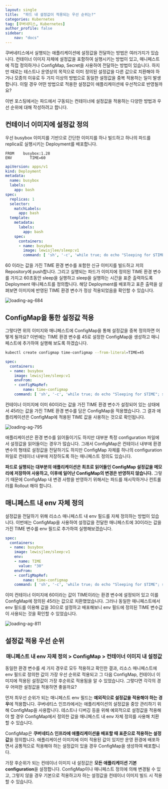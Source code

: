 ```yaml
---
layout: single
title:  "파드 내 설정값이 적용되는 우선 순위는?"
categories: Kubernetes
tag: [쿠버네티스, Kubernetes]
author_profile: false
sidebar:
    nav: "docs"
---
```


쿠버네티스에서 실행되는 애플리케이션에 설정값을 전달하는 방법은 여러가지가 있습니다. 컨테이너 이미지 자체에 설정값을 포함하여 실행시키는 방법이 있고, 매니페스트에 직접 정의하거나 ConfigMap, Secret을 사용하여 전달하는 방법이 있습니다. 하지만 때로는 테스트나 운영상의 목적으로 이미 정의된 설정값을 다른 값으로 치환해야 하거나 모종의 이유로 두 가지 이상의 방법으로 동일한 설정값을 중복 적용하는 일이 발생합니다. 이럴 경우 어떤 방법으로 적용한 설정값이 애플리케이션에 우선적으로 반영될까요?

이번 포스팅에서는 파드에서 구동되는 컨테이너에 설정값을 적용하는 다양한 방법과 우선 순위에 대해 작성하려고 합니다.

## 컨테이너 이미지에 설정값 정의

우선 busybox 이미지를 기반으로 간단한 이미지를 하나 빌드하고 하나의 파드를 replica로 실행시키는 Deployment를 배포합니다.

```docker
FROM    busybox:1.28
ENV        TIME=60
```

```yaml
apiVersion: apps/v1
kind: Deployment
metadata:
  name: busybox
  labels:
    app: bash
spec:
  replicas: 1
  selector:
    matchLabels:
      app: bash
  template:
    metadata:
      labels:
        app: bash
    spec:
      containers:
      - name: busybox
        image: lewisjlee/sleep:v1
        command: [ 'sh', '-c', 'while true; do echo "Sleeping for $TIME"; sleep $TIME; done' ]
```

60 이라는 값을 가진 TIME 환경 변수를 포함한 신규 이미지를 빌드하고 저의 Repository에 push합니다. 그리고 실행되는 파드가 이미지에 정의된 TIME 환경 변수를 가지고 60초동안 sleep을 실행하고 sleep을 실행하는 시간을 표준 출력하도록 Deployment 매니페스트를 정의합니다. 해당 Deployment를 배포하고 표준 출력을 살펴보면 이미지에 반영된 TIME 환경 변수가 정상 적용되었음을 확인할 수 있습니다.

<img title="" src="../../images/2024-12-17-priority_pod_config/54a7301a272d06894982384155cc59be8eedfc13.png" alt="loading-ag-684" data-align="center">

## ConfigMap을 통한 설정값 적용

그렇다면 위의 이미지와 매니페스트에 ConfigMap을 통해 설정값을 중복 정의하면 어떻게 될까요? 이번에는 TIME 환경 변수를 45로 설정한 ConfigMap을 생성하고 매니페스트에 추가하여 실행해 보도록 하겠습니다.

```bash
kubectl create configmap time-configmap --from-literal=TIME=45
```

```yaml
spec:
  containers:
  - name: busybox
    image: lewisjlee/sleep:v1
    envFrom:
    - configMapRef:
        name: time-configmap
    command: [ 'sh', '-c', 'while true; do echo "Sleeping for $TIME"; sleep $TIME; done' ]    command: [ 'sh', '-c', 'while true; do echo "Sleeping for $TIME"; sleep $TIME; done' ]
```

컨테이너 이미지에 이미 60이라는 값을 가진 TIME 환경 변수가 설정되어 있는 상태에서 45라는 값을 가진 TIME 환경 변수를 담은 ConfigMap을 적용했습니다. 그 결과 애플리케이션은 ConfigMap에 적용된 TIME 값을 사용하는 것으로 확인됩니다.

<img title="" src="../../images/2024-12-17-priority_pod_config/4761422d016eeacd6d634ac5d64a74773c765810.png" alt="loading-ag-795" data-align="center">

애플리케이션은 환경 변수를 읽어들이기도 하지만 대부분 특정 configuration 파일에서 설정값을 읽어들이는 경우가 많습니다. 그래서 ConfigMap은 컨테이너 내부에 환경 변수의 형태로 설정값을 전달하기도 하지만 ConfigMap 자체를 하나의 configuration 파일로 컨테이너 내부에 저장하도록 하는 매니페스트 정의도 있습니다.

**파드로 실행되는 대부분의 애플리케이션은 최초로 읽어들인 ConfigMap 설정값을 메모리에 저장하여 사용하고, 이후에 일어난 ConfigMap의 변경은 반영하지 않습니다.** 그렇기 때문에 ConfigMap 내 변경 사항을 반영하기 위해서는 파드를 재시작하거나 컨트롤러를 Rollout 해야 합니다.

## 매니페스트 내 env 자체 정의

설정값을 전달하기 위해 리소스 매니페스트 내 env 필드를 자체 정의하는 방법이 있습니다. 이번에는 ConfigMap을 사용하여 설정값을 전달한 매니페스트에 30이라는 값을 가진 TIME 변수를 env 필드로 추가하여 실행해보겠습니다.

```yaml
spec:
  containers:
  - name: busybox
    image: lewisjlee/sleep:v1
    env:
    - name: TIME
      value: "30"
    envFrom:
    - configMapRef:
        name: time-configmap
    command: [ 'sh', '-c', 'while true; do echo "Sleeping for $TIME"; sleep $TIME; done' ]
```

이미 컨테이너 이미지에 60이라는 값이 TIME이라는 환경 변수에 설정되어 있고 이를 ConfigMap에 정의된 45라는 값으로 치환했었습니다. 그러나 동일한 매니페스트에서 env 필드를 이용해 값을 30으로 설정하고 배포해보니 env 필드에 정의된 TIME 변수값이 사용되는 것을 확인할 수 있었습니다.

<img title="" src="../../images/2024-12-17-priority_pod_config/510753a2f4091d89c508ea52726fe18346b601d6.png" alt="loading-ag-811" data-align="center">

## 설정값 적용 우선 순위

### <center>매니페스트 내 env 자체 정의 > ConfigMap > 컨테이너 이미지 내 설정값</center>

동일한 환경 변수를 세 가지 경우로 모두 적용하고 확인한 결과, 리소스 매니페스트에 env 필드로 정의한 값이 가장 우선 순위로 적용되고 그 다음 ConfigMap, 컨테이너 이미지에 적용된 설정값이 가장 후순위로 적용됨을 알 수 있었습니다. 그렇다면 각각의 경우 어떠한 설정값을 적용하면 좋을까요?

먼저 최우선 순위가 되는 매니페스트 env 필드는 **예외적으로 설정값을 적용해야 하는 경우**에 적용합니다. 쿠버네티스 인프라에서는 애플리케이션의 설정값을 중앙 관리하기 위해 ConfigMap을 사용합니다. 테스트나 디버깅 등을 위해 예외적으로 설정값을 적용해야 할 경우 ConfigMap에서 정의한 값을 매니페스트 내 env 자체 정의를 사용해 치환할 수 있습니다.

ConfigMap은 **쿠버네티스 인프라에 애플리케이션을 배포할 때 표준으로 적용하는 설정값**을 정의합니다. 애플리케이션 이미지에 이미 적용된 값이 있지만 운영 환경에 배포하면서 공통적으로 적용해야 하는 설정값이 있을 경우 ConfigMap을 생성하여 배포합니다.

가장 후순위가 되는 컨테이너 이미지 내 설정값은 **모든 애플리케이션 기본 configuration**을 설정합니다. ConfigMap이나 매니페스트 정의에 의해 변경될 수 있고, 그렇지 않을 경우 기본으로 적용하고자 하는 설정값을 컨테이너 이미지 빌드 시 적용할 수 있습니다.
